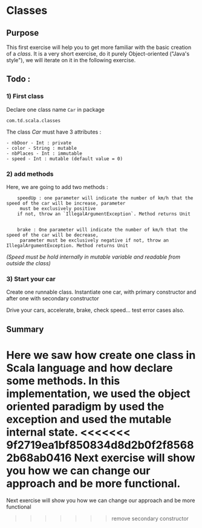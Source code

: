 # Classes

## Purpose

This first exercise will help you to get more familiar with the basic creation of a _class_.
It is a very short exercise, do it purely Object-oriented ("Java's style"), we will iterate on it in the following exercise.

## Todo : 

### 1) First class 

Declare one class name `Car` in package 

    com.td.scala.classes


The class _Car_ must have 3 attributes : 

    - nbDoor - Int : private
    - color - String : mutable
    - nbPlaces - Int : immutable
    - speed - Int : mutable (default value = 0)
    
### 2) add methods 

Here, we are going to add two methods :  

        speedUp : one parameter will indicate the number of km/h that the speed of the car will be increase, parameter
         must be exclusively positive
        if not, throw an `IllegalArgumentException`. Method returns Unit
    
    
        brake : One parameter will indicate the number of km/h that the speed of the car will be decrease,
         parameter must be exclusively negative if not, throw an IllegalArgumentException. Method returns Unit
         
   *(Speed must be hold internally in mutable variable and readable from outside the class)*
   
### 3) Start your car


Create one runnable class. 
Instantiate one car, with primary constructor and after one with secondary constructor

Drive your cars, accelerate, brake, check speed... test error cases also. 

 
## Summary

Here we saw how create one class in Scala language and how declare some methods. In this implementation,
we used the object oriented paradigm by used the exception and used the mutable internal state. 
<<<<<<< 9f2719ea1bf850834d8d2b0f2f85682b68ab0416
Next exercise will show you how we can change our approach and be more functional.
=======
Next exercise will show you how we can change our approach and be more functional
>>>>>>> remove secondary constructor

